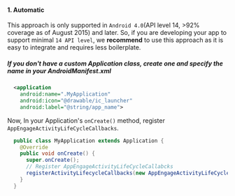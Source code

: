 #### 1. Automatic
This approach is only supported in `Android 4.0`(API level 14, >92% coverage as of August 2015) and later. So, if you are developing your app to support minimal `14 API level`, we **recommend** to use this approach as it is easy to integrate and requires less boilerplate.

##### If you don't have a custom Application class, create one and specify the name in your AndroidManifest.xml

```xml
  <application
    android:name=".MyApplication"
    android:icon="@drawable/ic_launcher"
    android:label="@string/app_name">
```

Now, In your Application's `onCreate()` method, register `AppEngageActivityLifeCycleCallbacks`.

```java
  public class MyApplication extends Application {
    @Override
    public void onCreate() {
      super.onCreate();
      // Register AppEngageActivityLifeCycleCallabcks
      registerActivityLifecycleCallbacks(new AppEngageActivityLifeCycleCallbacks(this));
    }
  }
```
